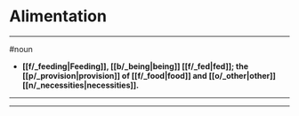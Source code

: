 # Alimentation
---
#noun
- **[[f/_feeding|Feeding]], [[b/_being|being]] [[f/_fed|fed]]; the [[p/_provision|provision]] of [[f/_food|food]] and [[o/_other|other]] [[n/_necessities|necessities]].**
---
---
